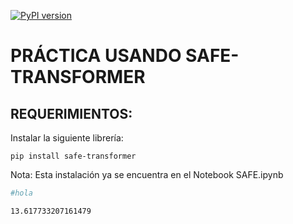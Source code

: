 [![PyPI version](https://badge.fury.io/py/safe-transformer.svg)](https://badge.fury.io/py/safe-transformer)
# PRÁCTICA USANDO SAFE-TRANSFORMER
## REQUERIMIENTOS:

Instalar la siguiente librería:
```
pip install safe-transformer
```
Nota: Esta instalación ya se encuentra en el Notebook SAFE.ipynb

```python
#hola
```

```bash
13.617733207161479
```
